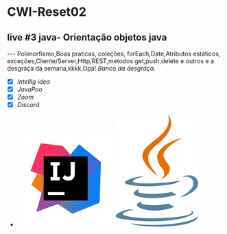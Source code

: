 # CWI-Reset02
##  live #3 java- Orientação objetos java

--- Polimorfismo,Boas praticas, coleções, forEach,Date,Atributos estáticos,
 exceções,Cliente/Server,Http,REST,metodos get,push,delete e outros e a desgraça da semana,kkkk,Opa! *Banco da desgraça*.

- [x] *Intellig idea*
- [x] *JavaPoo*
- [x] *Zoom*
- [x] *Discord*
- ![intellig](https://github.com/MichaelDev2911/CWI-Reset02/blob/main/Imagens-02/ij.png) 
  ![java](https://github.com/MichaelDev2911/CWI-Reset02/blob/main/Imagens-02/jav.png)
